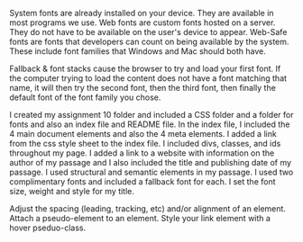 System fonts are already installed on your device. They are available in most programs we use. Web fonts are custom fonts hosted on a server. They do not have to be available on the user's device to appear. Web-Safe fonts are fonts that developers can count on being available by the system. These include font families that Windows and Mac should both have.

Fallback & font stacks cause the browser to try and load your first font. If the computer trying to load the content does not have a font matching that name, it will then try the second font, then the third font, then finally the default font of the font family you chose.

I created my assignment 10 folder and included a CSS folder and a folder for fonts and also an index file and README file. In the index file, I included the 4 main document elements and also the 4 meta elements. I added a link from the css style sheet to the index file. I included divs, classes, and ids throughout my page. I added a link to a website with information on the author of my passage and I also included the title and publishing date of my passage. I used structural and semantic elements in my passage. I used two complimentary fonts and included a fallback font for each. I set the font size, weight and style for my title.  


Adjust the spacing (leading, tracking, etc) and/or alignment of an element.
Attach a pseudo-element to an element.
Style your link element with a hover pseduo-class.
